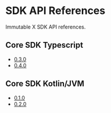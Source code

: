 <!-- [pathname:///sdks-references/core-sdk-ts/0-3-0/](pathname:///sdks-references/core-sdk-ts/0.3.0/)

[pathname:///sdks-references/index.html](pathname:///sdks-references/index.html)

[pathname:///sdks-references/core-sdk-ts/index.html](pathname:///sdks-references/core-sdk-ts/index.html) -->

# SDK API References

Immutable X SDK API references.

## Core SDK Typescript

- [0.3.0](pathname:///sdks-references/core-sdk-ts/0-3-0/)
- [0.4.0](pathname:///sdks-references/core-sdk-ts/0-4-0/)

## Core SDK Kotlin/JVM

- [0.1.0](pathname:///sdks-references/core-sdk-kotlin/0-1-0/)
- [0.2.0](pathname:///sdks-references/core-sdk-kotlin/0-2-0/)
